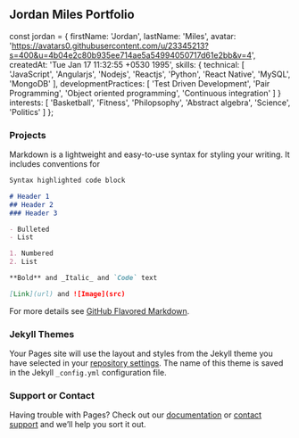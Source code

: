 ## Jordan Miles Portfolio

const jordan = {
  firstName: 'Jordan',
  lastName: 'Miles',
  avatar: 'https://avatars0.githubusercontent.com/u/23345213?s=400&u=4b04e2c80b935ee714ae5a54994050717d61e2bb&v=4',
  createdAt: 'Tue Jan 17 11:32:55 +0530 1995',
  skills: {
    technical: [
      'JavaScript',
      'Angularjs',
      'Nodejs',
      'Reactjs',
      'Python',
      'React Native',
      'MySQL',
      'MongoDB'
    ],
    developmentPractices: [
      'Test Driven Development',
      'Pair Programming',
      'Object oriented programming',
      'Continuous integration'
    ]
  }
  interests: [
    'Basketball',
    'Fitness',
    'Philopsophy',
    'Abstract algebra',
    'Science',
    'Politics'
  ]
};

### Projects

Markdown is a lightweight and easy-to-use syntax for styling your writing. It includes conventions for

```markdown
Syntax highlighted code block

# Header 1
## Header 2
### Header 3

- Bulleted
- List

1. Numbered
2. List

**Bold** and _Italic_ and `Code` text

[Link](url) and ![Image](src)
```

For more details see [GitHub Flavored Markdown](https://guides.github.com/features/mastering-markdown/).

### Jekyll Themes

Your Pages site will use the layout and styles from the Jekyll theme you have selected in your [repository settings](https://github.com/NeutralDread/NeutralDread.github.io/settings). The name of this theme is saved in the Jekyll `_config.yml` configuration file.

### Support or Contact

Having trouble with Pages? Check out our [documentation](https://help.github.com/categories/github-pages-basics/) or [contact support](https://github.com/contact) and we’ll help you sort it out.

